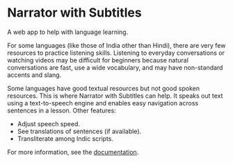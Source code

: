 # Narrator with Subtitles

A web app to help with language learning.

For some languages (like those of India other than Hindi), there are very few resources to practice listening skills.
Listening to everyday conversations or watching videos may be difficult for beginners
because natural conversations are fast, use a wide vocabulary, and may have non-standard accents and slang.

Some languages have good textual resources but not good spoken resources.
This is where Narrator with Subtitles can help.
It speaks out text using a text-to-speech engine and enables easy navigation across sentences in a lesson.
Other features:

* Adjust speech speed.
* See translations of sentences (if available).
* Transliterate among Indic scripts.

For more information, see the [documentation](https://sharmaeklavya2.github.io/narrator-ws/doc.html).
